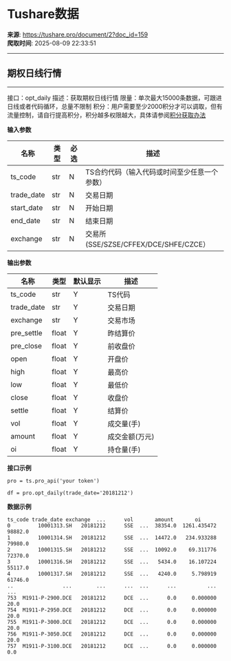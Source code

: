 # Tushare数据

**来源**: https://tushare.pro/document/2?doc_id=159  
**爬取时间**: 2025-08-09 22:33:51

---

## 期权日线行情

---

接口：opt\_daily
描述：获取期权日线行情
限量：单次最大15000条数据，可跟进日线或者代码循环，总量不限制
积分：用户需要至少2000积分才可以调取，但有流量控制，请自行提高积分，积分越多权限越大，具体请参阅[积分获取办法](https://tushare.pro/document/1?doc_id=13)

**输入参数**

| 名称 | 类型 | 必选 | 描述 |
| --- | --- | --- | --- |
| ts\_code | str | N | TS合约代码（输入代码或时间至少任意一个参数） |
| trade\_date | str | N | 交易日期 |
| start\_date | str | N | 开始日期 |
| end\_date | str | N | 结束日期 |
| exchange | str | N | 交易所(SSE/SZSE/CFFEX/DCE/SHFE/CZCE） |

**输出参数**

| 名称 | 类型 | 默认显示 | 描述 |
| --- | --- | --- | --- |
| ts\_code | str | Y | TS代码 |
| trade\_date | str | Y | 交易日期 |
| exchange | str | Y | 交易市场 |
| pre\_settle | float | Y | 昨结算价 |
| pre\_close | float | Y | 前收盘价 |
| open | float | Y | 开盘价 |
| high | float | Y | 最高价 |
| low | float | Y | 最低价 |
| close | float | Y | 收盘价 |
| settle | float | Y | 结算价 |
| vol | float | Y | 成交量(手) |
| amount | float | Y | 成交金额(万元) |
| oi | float | Y | 持仓量(手) |

**接口示例**

```
pro = ts.pro_api('your token')

df = pro.opt_daily(trade_date='20181212')
```

**数据示例**

```
ts_code trade_date exchange  ...      vol       amount       oi
0         10001313.SH   20181212      SSE  ...  38354.0  1261.435472  98882.0
1         10001314.SH   20181212      SSE  ...  14472.0   234.933288  79980.0
2         10001315.SH   20181212      SSE  ...  10092.0    69.311776  72370.0
3         10001316.SH   20181212      SSE  ...   5434.0    16.107224  55117.0
4         10001317.SH   20181212      SSE  ...   4240.0     5.798919  61746.0
..                ...        ...      ...  ...      ...          ...      ...
753  M1911-P-2900.DCE   20181212      DCE  ...      0.0     0.000000     20.0
754  M1911-P-2950.DCE   20181212      DCE  ...      0.0     0.000000     20.0
755  M1911-P-3000.DCE   20181212      DCE  ...      0.0     0.000000     20.0
756  M1911-P-3050.DCE   20181212      DCE  ...      0.0     0.000000     20.0
757  M1911-P-3100.DCE   20181212      DCE  ...      0.0     0.000000      0.0
```
